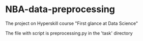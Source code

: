 # NBA-data-preprocessing
The project on Hyperskill course "First glance at Data Science"

The file with script is preprocessing.py in the 'task' directory
